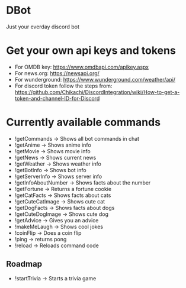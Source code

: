 # DBot
Just your everday discord bot

# Get your own api keys and tokens             
* For OMDB key: https://www.omdbapi.com/apikey.aspx                               
* For news.org: https://newsapi.org/                                
* For wunderground: https://www.wunderground.com/weather/api/                                                        
* For discord token follow the steps from: https://github.com/Chikachi/DiscordIntegration/wiki/How-to-get-a-token-and-channel-ID-for-Discord             

# Currently available commands
* !getCommands -> Shows all bot commands in chat                               
* !getAnime <Anime Name> -> Shows anime info                          
* !getMovie <Movie Name> -> Shows movie info                      
* !getNews <News source> -> Shows current news                         
* !getWeather <Place> -> Shows weather info                      
* !getBotInfo -> Shows bot info               
* !getServerInfo -> Shows server info                
* !getInfoAboutNumber <Number> -> Shows facts about the number               
* !getFortune -> Returns a fortune cookie            
* !getCatFacts -> Shows facts about cats               
* !getCuteCatImage -> Shows cute cat           
* !getDogFacts -> Shows facts about dogs          
* !getCuteDogImage -> Shows cute dog                  
* !getAdvice -> Gives you an advice                         
* !makeMeLaugh -> Shows cool jokes       
* !coinFlip -> Does a coin flip
* !ping -> returns pong            
* !reload <Command Name> -> Reloads command code                                                    

## Roadmap                     
* !startTrivia -> Starts a trivia game                
